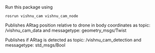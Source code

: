 Run this package using
```
rosrun vishnu_cam vishnu_cam_node
```

Publishes ARtag position relative to drone in body coordinates as topic: /vishnu_cam_data and messagetype: geometry_msgs/Twist

Publishes if ARtag is detected as topic: /vishnu_cam_detection and messagetype: std_msgs/Bool
